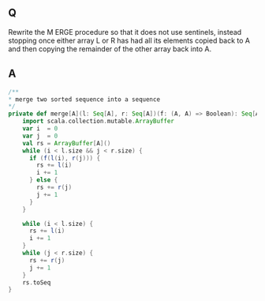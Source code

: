 ## Q
Rewrite the M ERGE procedure so that it does not use sentinels, instead stopping
once either array L or R has had all its elements copied back to A and then copying
the remainder of the other array back into A.

## A
```Scala
/**
* merge two sorted sequence into a sequence
*/
private def merge[A](l: Seq[A], r: Seq[A])(f: (A, A) => Boolean): Seq[A] = {
    import scala.collection.mutable.ArrayBuffer
    var i  = 0
    var j  = 0
    val rs = ArrayBuffer[A]()
    while (i < l.size && j < r.size) {
      if (f(l(i), r(j))) {
        rs += l(i)
        i += 1
      } else {
        rs += r(j)
        j += 1
      }
    }

    while (i < l.size) {
      rs += l(i)
      i += 1
    }
    while (j < r.size) {
      rs += r(j)
      j += 1
    }
    rs.toSeq
}
```
